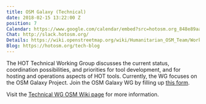 ```yaml
---
title: OSM Galaxy (Technical)
date: 2018-02-15 13:22:00 Z
position: 7
Calendar: https://www.google.com/calendar/embed?src=hotosm.org_848e89aaiab04ag94d23rqn558%40group.calendar.google.com
Chat: http://slack.hotosm.org/
Details: https://wiki.openstreetmap.org/wiki/Humanitarian_OSM_Team/Working_groups/Technical
Blog: https://hotosm.org/tech-blog
---
```


The HOT Technical Working Group discusses the current status, coordination possibilities, and priorities for tool development, and for hosting and operations aspects of HOT tools. Currently, the WG focuses on the OSM Galaxy Project. Join the OSM Galaxy WG by filling up [this form](https://bit.ly/galaxy-contribution).

Visit the [Technical WG OSM Wiki page](https://wiki.openstreetmap.org/wiki/Humanitarian_OSM_Team/Working_groups/Technical) for more information.
